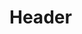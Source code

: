 <!-- TITLE: List of Atmos Events -->
<!-- SUBTITLE: This page gives an alphabetically sorted list of events that were conducted in ATMOS. -->

# Header